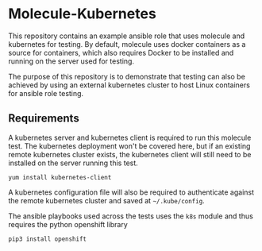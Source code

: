 # Molecule-Kubernetes

This repository contains an example ansible role that uses molecule and kubernetes for testing. By default, molecule uses docker containers as a source for containers, which also requires Docker to be installed and running on the server used for testing. 

The purpose of this repository is to demonstrate that testing can also be achieved by using an external kubernetes cluster to host Linux containers for ansible role testing.

## Requirements

A kubernetes server and kubernetes client is required to run this molecule test. The kubernetes deployment won't be covered here, but if an existing remote kubernetes cluster exists, the kubernetes client will still need to be installed on the server running this test.

```
yum install kubernetes-client
```

A kubernetes configuration file will also be required to authenticate against the remote kubernetes cluster and saved at `~/.kube/config`.

The ansible playbooks used across the tests uses the `k8s` module and thus requires the python openshift library

```
pip3 install openshift
```

